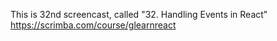 This is 32nd screencast, called "32. Handling Events in React"<br />
https://scrimba.com/course/glearnreact
